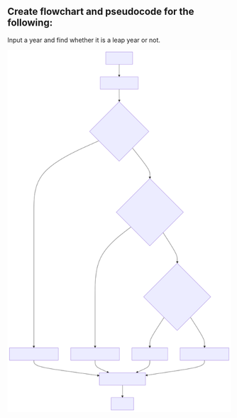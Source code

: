 ## Create flowchart and pseudocode for the following:

Input a year and find whether it is a leap year or not.

<img alt="leapYear.svg" src="../svg/leapYear.svg"/>